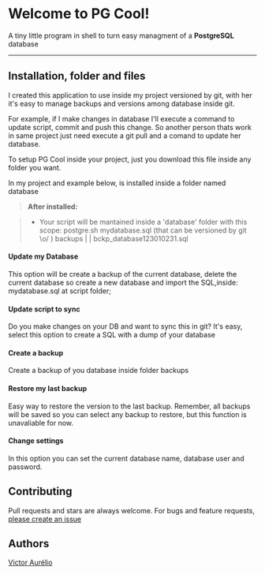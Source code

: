 Welcome to PG Cool!
===================


A tiny little program in shell to turn easy managment of a **PostgreSQL**  database

----------


Installation, folder and files
-------------

I created this application to use inside my project versioned by git, with her it's easy to manage backups and versions among database inside git.

For example, if I make changes in database I'll execute a command to update script, commit and push this change. So another person thats work in same project just need execute a git pull and a comand to update her database.

To setup PG Cool inside your project, just you download this file inside any folder you want.

In my project and example below, is installed inside a folder named database

> **After installed:**

> - Your script will be mantained inside a 'database' folder with this scope:
>       <i class="icon-file"></i> postgre.sh
>       <i class="icon-file"></i> mydatabase.sql (that can be versioned by git \o/ )
>       <i class="icon-folder-open"></i> backups 
>   |                  |        <i class="icon-file"></i> bckp_database123010231.sql

#### <i class="icon-refresh"></i> Update my Database

This option will be create a backup of the current database, delete the current database so create a new database and import the SQL,inside: mydatabase.sql at script folder;

#### <i class="icon-upload"></i> Update script to sync

Do you make changes on your DB and want to sync this in git? It's easy, select this option to create a SQL with a dump of your database 


#### <i class="icon-hdd"></i> Create a backup

Create a backup of you database inside folder backups

#### <i class="icon-hdd"></i> Restore my last backup

Easy way to restore the version to the last backup. Remember, all backups will be saved so you can select any backup to restore, but this function is unavaliable for now.

#### <i class="icon-pencil"></i> Change settings

In this option you can set the current database name, database user and password.

## Contributing

Pull requests and stars are always welcome. For bugs and feature requests, [please create an issue](https://github.com/ovictoraurelio/pgcool)

## Authors

[Victor Aurélio]

[Victor Aurélio]: <http://victoraurelio.com>